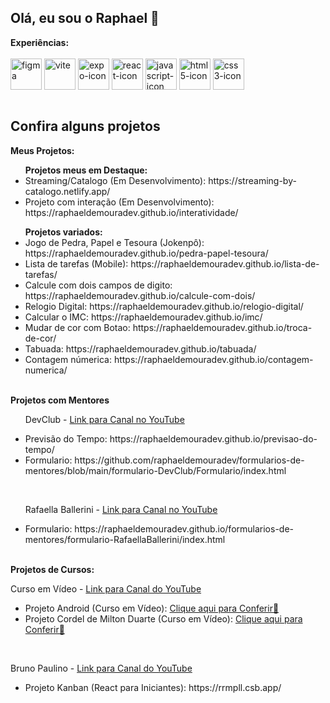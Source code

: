 ## Olá, eu sou o Raphael 👋
<div> 
   <strong>Experiências:</strong>
</div>

<div style="display: inline_block"><br>
   <img align="center" alt="figma" heigth="50" width="50" src="https://cdn.jsdelivr.net/gh/devicons/devicon@latest/icons/figma/figma-original.svg" />
   <img align="center" alt="vite" heigth="50" width="50" src="https://cdn.jsdelivr.net/gh/devicons/devicon@latest/icons/vitejs/vitejs-original.svg" />
   <img align="center" alt="expo-icon" heigth="50" width="50" src="https://cdn.jsdelivr.net/gh/devicons/devicon@latest/icons/expo/expo-original.svg" />
   <img align="center" alt="react-icon" heigth="50" width="50" src="https://cdn.jsdelivr.net/gh/devicons/devicon@latest/icons/react/react-original.svg" />
   <img align="center" alt="javascript-icon" heigth="50" width="50" src="https://cdn.jsdelivr.net/gh/devicons/devicon@latest/icons/javascript/javascript-original.svg" />
   <img align="center" alt="html5-icon" heigth="50" width="50" src="https://cdn.jsdelivr.net/gh/devicons/devicon@latest/icons/html5/html5-original.svg" />
   <img align="center" alt="css3-icon" heigth="50" width="50" src="https://cdn.jsdelivr.net/gh/devicons/devicon@latest/icons/css3/css3-original.svg" />
</div>

<br>
<div>
   <h2>Confira alguns projetos</h2>

   <strong>Meus Projetos:</strong>
   <ul>
      <strong>Projetos meus em Destaque:</strong>
      <br>
      <li>Streaming/Catalogo (Em Desenvolvimento): https://streaming-by-catalogo.netlify.app/</li>
      <li>Projeto com interação (Em Desenvolvimento): https://raphaeldemouradev.github.io/interatividade/</li>

   </ul>
   <ul>
      <strong>Projetos variados:</strong>
      <li>Jogo de Pedra, Papel e Tesoura (Jokenpô): https://raphaeldemouradev.github.io/pedra-papel-tesoura/</li>
      <li>Lista de tarefas (Mobile): https://raphaeldemouradev.github.io/lista-de-tarefas/</li>
      <li>Calcule com dois campos de digito: https://raphaeldemouradev.github.io/calcule-com-dois/</li>
      <li>Relogio Digital: https://raphaeldemouradev.github.io/relogio-digital/</li>
      <li>Calcular o IMC: https://raphaeldemouradev.github.io/imc/</li>
      <li>Mudar de cor com Botao: https://raphaeldemouradev.github.io/troca-de-cor/</li>
      <li>Tabuada: https://raphaeldemouradev.github.io/tabuada/</li>
      <li>Contagem númerica: https://raphaeldemouradev.github.io/contagem-numerica/</li>
   </ul>

   <br>
   <strong>Projetos com Mentores</strong>
   <ul>
      <p>DevClub - <a href="https://www.youtube.com/@canaldevclub">Link para Canal no YouTube</a></p>
      <li>Previsão do Tempo: https://raphaeldemouradev.github.io/previsao-do-tempo/</li>
      <li>Formulario: https://github.com/raphaeldemouradev/formularios-de-mentores/blob/main/formulario-DevClub/Formulario/index.html</li>
   </ul>

   <br>
   <ul>
      <p>Rafaella Ballerini - <a href="https://www.youtube.com/user/RafaellaBallerini">Link para Canal no YouTube</a></p>
      <li>Formulario: https://raphaeldemouradev.github.io/formularios-de-mentores/formulario-RafaellaBallerini/index.html</li>
   </ul>

   <br>
   <strong>Projetos de Cursos:</strong>
   
   <p>Curso em Vídeo - <a href="https://www.youtube.com/c/CursoemV%C3%ADdeo">Link para Canal do YouTube<a></p> 
   <ul>
      <li>Projeto Android (Curso em Vídeo): <a href="https://raphaeldemouradev.github.io/projeto-android/">Clique aqui para Conferir🔗</a></li>
      <li>Projeto Cordel de Milton Duarte (Curso em Vídeo): <a href="https://raphaeldemouradev.github.io/projeto-cordel/">Clique aqui para Conferir🔗</a></li>
   </ul>

   <br>
   <p>Bruno Paulino - <a href="https://www.youtube.com/@brunoPaulino">Link para Canal do YouTube</a></p>
   <ul>
      <li>Projeto Kanban (React para Iniciantes): https://rrmpll.csb.app/</li>
   </ul>
</div>
